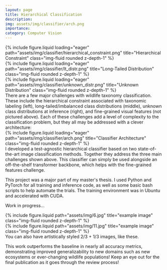 ```yaml
---
layout: page
title: Hierarchical Classification
description:
img: assets/img/classifier/arch.png
importance:
category: Computer Vision
---
```


<div class="row">
    <div class="col-sm mt-3 mt-md-0">
        {% include figure.liquid loading="eager" path="assets/img/classifier/hierarchical_constraint.png" title="Hierarchical Constraint" class="img-fluid rounded z-depth-1" %}
    </div>
    <div class="col-sm mt-3 mt-md-0">
        {% include figure.liquid loading="eager" path="assets/img/classifier/lt_distr.png" title="Long-Tailed Distribution" class="img-fluid rounded z-depth-1" %}
    </div>
    <div class="col-sm mt-3 mt-md-0">
        {% include figure.liquid loading="eager" path="assets/img/classifier/unknown_distr.png" title="Unknown Distribution" class="img-fluid rounded z-depth-1" %}
    </div>
</div>
<div class="caption">
    There are a few major challenges with wildlife taxonomy classification. These include the hierarchical constraint associated with taxonomic labeling (left), long-tailed/imbalanced class distributions (middle), unknown class distributions at inference (right), and fine-grained visual features (not pictured above). Each of these challenges add a level of complexity to the classification problem, but they all may be addressed with a clever architecture:  
</div>
<div class="row justify-content-center">
    <div class="col-sm-9 mt-3 mt-md-0">
        {% include figure.liquid loading="eager" path="assets/img/classifier/arch.png" title="Classifier Architecture" class="img-fluid rounded z-depth-1" %}
    </div>
</div>
<div class="caption">
    I developed a test-agnostic hierarchical classifier based on two state-of-the-art image classification methods. Together they address the three main challenges shown above. This classifier can simply be used alongside an off-the-shelf transformer backbone, which helps with the fine-grained features challenge.
</div>

This project was a major part of my master's thesis. I used Python and PyTorch for all training and inference code, as well as some basic bash scripts to help automate the trials. The training environment was in Ubuntu and accelerated with CUDA.

Work in progress...

<div class="row justify-content-sm-center">
    <div class="col-sm-8 mt-3 mt-md-0">
        {% include figure.liquid path="assets/img/6.jpg" title="example image" class="img-fluid rounded z-depth-1" %}
    </div>
    <div class="col-sm-4 mt-3 mt-md-0">
        {% include figure.liquid path="assets/img/11.jpg" title="example image" class="img-fluid rounded z-depth-1" %}
    </div>
</div>
<div class="caption">
    You can also have artistically styled 2/3 + 1/3 images, like these.
</div>

This work outperforms the baseline in nearly all accuracy metrics, demonstrating improved generalizability to new domains such as new ecosystems or ever-changing wildlife populations! Keep an eye out for the final publication as it goes through the review process!
